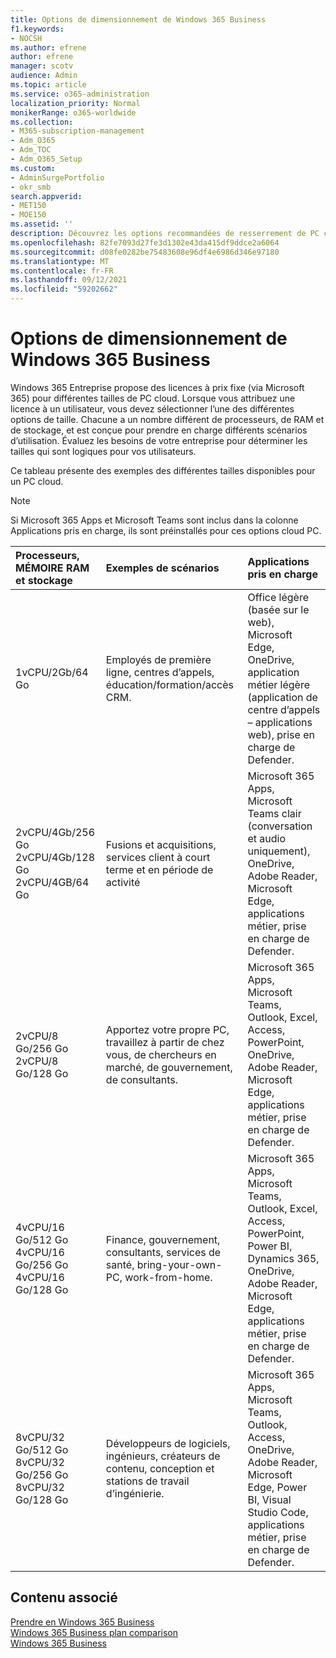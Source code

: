 ```yaml
---
title: Options de dimensionnement de Windows 365 Business
f1.keywords:
- NOCSH
ms.author: efrene
author: efrene
manager: scotv
audience: Admin
ms.topic: article
ms.service: o365-administration
localization_priority: Normal
monikerRange: o365-worldwide
ms.collection:
- M365-subscription-management
- Adm_O365
- Adm_TOC
- Adm_O365_Setup
ms.custom:
- AdminSurgePortfolio
- okr_smb
search.appverid:
- MET150
- MOE150
ms.assetid: ''
description: Découvrez les options recommandées de resserrement de PC cloud pour Windows 365 Entreprise.
ms.openlocfilehash: 82fe7093d27fe3d1302e43da415df9ddce2a6064
ms.sourcegitcommit: d08fe0282be75483608e96df4e6986d346e97180
ms.translationtype: MT
ms.contentlocale: fr-FR
ms.lasthandoff: 09/12/2021
ms.locfileid: "59202662"
---
```

# <a name="windows-365-business-sizing-options"></a>Options de dimensionnement de Windows 365 Business

Windows 365 Entreprise propose des licences à prix fixe (via Microsoft 365) pour différentes tailles de PC cloud. Lorsque vous attribuez une licence à un utilisateur, vous devez sélectionner l’une des différentes options de taille. Chacune a un nombre différent de processeurs, de RAM et de stockage, et est conçue pour prendre en charge différents scénarios d’utilisation. Évaluez les besoins de votre entreprise pour déterminer les tailles qui sont logiques pour vos utilisateurs. 

Ce tableau présente des exemples des différentes tailles disponibles pour un PC cloud.

> [!NOTE]  
> Si Microsoft 365 Apps et Microsoft Teams sont inclus dans  la colonne Applications pris en charge, ils sont préinstallés pour ces options cloud PC. 


|Processeurs, MÉMOIRE RAM et stockage|Exemples de scénarios|Applications pris en charge|
|:-------------------------------------------------------------------------------|:----------------------------------|:----------------------------------|
|1vCPU/2Gb/64 Go |Employés de première ligne, centres d’appels, éducation/formation/accès CRM.|Office légère (basée sur le web), Microsoft Edge, OneDrive, application métier légère (application de centre d’appels – applications web), prise en charge de Defender. |
|2vCPU/4Gb/256 Go<br/> 2vCPU/4Gb/128 Go<br/> 2vCPU/4GB/64 Go |Fusions et acquisitions, services client à court terme et en période de activité |Microsoft 365 Apps, Microsoft Teams clair (conversation et audio uniquement), OneDrive, Adobe Reader, Microsoft Edge, applications métier, prise en charge de Defender.  |
|2vCPU/8 Go/256 Go<br/>2vCPU/8 Go/128 Go |Apportez votre propre PC, travaillez à partir de chez vous, de chercheurs en marché, de gouvernement, de consultants. |Microsoft 365 Apps, Microsoft Teams, Outlook, Excel, Access, PowerPoint, OneDrive, Adobe Reader, Microsoft Edge, applications métier, prise en charge de Defender.  |
|4vCPU/16 Go/512 Go<br/>4vCPU/16 Go/256 Go<br/> 4vCPU/16 Go/128 Go|Finance, gouvernement, consultants, services de santé, bring-your-own-PC, work-from-home. |Microsoft 365 Apps, Microsoft Teams, Outlook, Excel, Access, PowerPoint, Power BI, Dynamics 365, OneDrive, Adobe Reader, Microsoft Edge, applications métier, prise en charge de Defender. |
|8vCPU/32 Go/512 Go<br/>8vCPU/32 Go/256 Go<br/>8vCPU/32 Go/128 Go |Développeurs de logiciels, ingénieurs, créateurs de contenu, conception et stations de travail d’ingénierie. |Microsoft 365 Apps, Microsoft Teams, Outlook, Access, OneDrive, Adobe Reader, Microsoft Edge, Power BI, Visual Studio Code, applications métier, prise en charge de Defender.  |


## <a name="related-content"></a>Contenu associé

[Prendre en Windows 365 Business](get-started-windows-365-business.md) <br/>
[Windows 365 Business plan comparison](https://www.microsoft.com/windows-365/business/compare-plans-pricing) <br/>
[Windows 365 Business](https://www.microsoft.com/windows-365/business) <br/>
